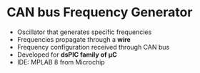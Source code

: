 # CAN bus Frequency Generator
* Oscillator that generates specific frequencies
* Frequencies propagate through a **wire**
* Frequency configuration received through CAN bus
* Developed for **dsPIC family of μC**
* IDE: MPLAB 8 from Microchip 